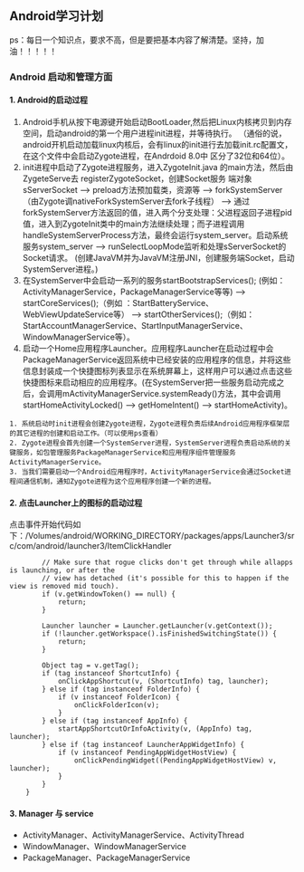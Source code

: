 ## Android学习计划

ps：每日一个知识点，要求不高，但是要把基本内容了解清楚。坚持，加油！！！！！

### Android 启动和管理方面
#### 1. Android的启动过程
  1. Android手机从按下电源键开始启动BootLoader,然后把Linux内核拷贝到内存空间，启动android的第一个用户进程init进程，并等待执行。
     （通俗的说，android开机启动加载linux内核后，会有linux的init进行去加载init.rc配置文，在这个文件中会启动Zygote进程，在Andrdoid 8.0中
      区分了32位和64位）。
  2. init进程中启动了Zygote进程服务，进入ZygoteInit.java 的main方法，然后由ZygeteServe去 registerZygoteSocket，创建Socket服务
     端对象sServerSocket  --> preload方法预加载类，资源等  --> forkSystemServer（由Zygote调nativeForkSystemServer去fork子线程）
     -->  通过forkSystemServer方法返回的值，进入两个分支处理：父进程返回子进程pid值，进入到ZygoteInit类中的main方法继续处理；而子进程调用handleSystemServerProcess方法，最终会运行system_server。启动系统服务system_server  -->  runSelectLoopMode监听和处理sServerSocket的Socket请求。
     (创建JavaVM并为JavaVM注册JNI，创建服务端Socket，启动SystemServer进程。)
  3. 在SystemServer中会启动一系列的服务startBootstrapServices(); (例如：ActivityManagerService，PackageManagerService等等) --> startCoreServices();（例如 ：StartBatteryService、WebViewUpdateService等）  --> startOtherServices();（例如： StartAccountManagerService、StartInputManagerService、WindowManagerService等）。
  4. 启动一个Home应用程序Launcher。应用程序Launcher在启动过程中会PackageManagerService返回系统中已经安装的应用程序的信息，并将这些信息封装成一个快捷图标列表显示在系统屏幕上，这样用户可以通过点击这些快捷图标来启动相应的应用程序。(在SystemServer把一些服务启动完成之后，会调用mActivityManagerService.systemReady()方法，其中会调用startHomeActivityLocked() --> getHomeIntent()  --> startHomeActivity)。
  
```
1. 系统启动时init进程会创建Zygote进程，Zygote进程负责后续Android应用程序框架层的其它进程的创建和启动工作。（可以使用ps查看）
2. Zygote进程会首先创建一个SystemServer进程，SystemServer进程负责启动系统的关键服务，如包管理服务PackageManagerService和应用程序组件管理服务ActivityManagerService。
3. 当我们需要启动一个Android应用程序时，ActivityManagerService会通过Socket进程间通信机制，通知Zygote进程为这个应用程序创建一个新的进程。
```
  
#### 2. 点击Launcher上的图标的启动过程  
   点击事件开始代码如下：/Volumes/android/WORKING_DIRECTORY/packages/apps/Launcher3/src/com/android/launcher3/ItemClickHandler
```private static void onClick(View v) {
        // Make sure that rogue clicks don't get through while allapps is launching, or after the
        // view has detached (it's possible for this to happen if the view is removed mid touch).
        if (v.getWindowToken() == null) {
            return;
        }

        Launcher launcher = Launcher.getLauncher(v.getContext());
        if (!launcher.getWorkspace().isFinishedSwitchingState()) {
            return;
        }

        Object tag = v.getTag();
        if (tag instanceof ShortcutInfo) {
            onClickAppShortcut(v, (ShortcutInfo) tag, launcher);
        } else if (tag instanceof FolderInfo) {
            if (v instanceof FolderIcon) {
                onClickFolderIcon(v);
            }
        } else if (tag instanceof AppInfo) {
            startAppShortcutOrInfoActivity(v, (AppInfo) tag, launcher);
        } else if (tag instanceof LauncherAppWidgetInfo) {
            if (v instanceof PendingAppWidgetHostView) {
                onClickPendingWidget((PendingAppWidgetHostView) v, launcher);
            }
        }
    }

```


#### 3. Manager 与 service
* ActivityManager、ActivityManagerService、ActivityThread
* WindowManager、WindowManagerService
* PackageManager、PackageManagerService
